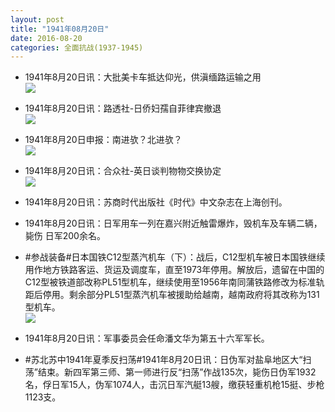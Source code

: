 ```yaml
---
layout: post
title: "1941年08月20日"
date: 2016-08-20
categories: 全面抗战(1937-1945)
---
```


<meta name="referrer" content="no-referrer" />

- 1941年8月20日讯：大批美卡车抵达仰光，供滇缅路运输之用 <br/><img src="https://ww1.sinaimg.cn/large/aca367d8jw1f70lwt5000j20cv0bojtb.jpg" />

- 1941年8月20日讯：路透社-日侨妇孺自菲律宾撤退 <br/><img src="https://ww1.sinaimg.cn/large/aca367d8jw1f70k5z3l0kj206r077aas.jpg" />

- 1941年8月20日申报：南进欤？北进欤？ <br/><img src="https://ww3.sinaimg.cn/large/aca367d8jw1f70iflpzmmj20py0y4e1w.jpg" />

- 1941年8月20日讯：合众社-英日谈判物物交换协定 <br/><img src="https://ww4.sinaimg.cn/large/aca367d8jw1f70gp6a4h1j20bk06uq48.jpg" />

- 1941年8月20日讯：苏商时代出版社《时代》中文杂志在上海创刊。 

- 1941年8月20日讯：日军用车一列在嘉兴附近触雷爆炸，毁机车及车辆二辆，毙伤 日军200余名。 

- #参战装备#日本国铁C12型蒸汽机车（下）：战后，C12型机车被日本国铁继续用作地方铁路客运、货运及调度车，直至1973年停用。解放后，遗留在中国的C12型被铁道部改称PL51型机车，继续使用至1956年南同蒲铁路修改为标准轨距后停用。剩余部分PL51型蒸汽机车被援助给越南，越南政府将其改称为131型机车。 <br/><img src="https://ww1.sinaimg.cn/large/aca367d8jw1f6zzdak43dj20lc1on1e8.jpg" />

- 1941年8月20日讯：军事委员会任命潘文华为第五十六军军长。 

- #苏北苏中1941年夏季反扫荡#1941年8月20日讯：日伪军对盐阜地区大“扫荡”结束。新四军第三师、第一师进行反“扫荡”作战135次，毙伤日伪军1932名，俘日军15人，伪军1074人，击沉日军汽艇13艘，缴获轻重机枪15挺、步枪1123支。 

